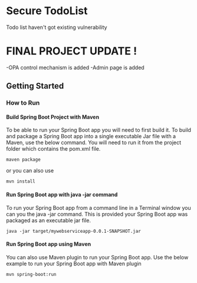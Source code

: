 # Secure TodoList

Todo list haven't got existing vulnerability

# FINAL PROJECT UPDATE !
-OPA control mechanism is added
-Admin page is added


## Getting Started


### How to Run

#### Build Spring Boot Project with Maven
To be able to run your Spring Boot app you will need to first build it. To build and package a Spring Boot app into a single executable Jar file with a Maven, use the below command. You will need to run it from the project folder which contains the pom.xml file.
  ```
  maven package
  ```
  or you can also use
  ```
  mvn install
  ```
  
#### Run Spring Boot app with java -jar command
To run your Spring Boot app from a command line in a Terminal window you can you the java -jar command. This is provided your Spring Boot app was packaged as an executable jar file.  

 ```
 java -jar target/mywebserviceapp-0.0.1-SNAPSHOT.jar
 ```

#### Run Spring Boot app using Maven
You can also use Maven plugin to run your Spring Boot app. Use the below example to run your Spring Boot app with Maven plugin
  
  ```
  mvn spring-boot:run
  ```
